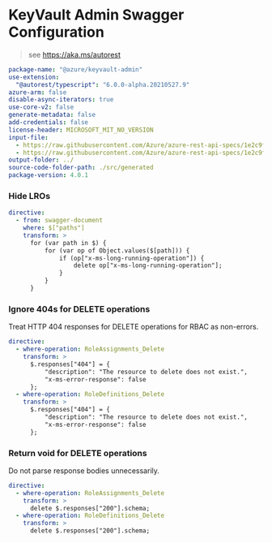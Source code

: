 # KeyVault Admin Swagger Configuration

> see https://aka.ms/autorest

```yaml
package-name: "@azure/keyvault-admin"
use-extension:
  "@autorest/typescript": "6.0.0-alpha.20210527.9"
azure-arm: false
disable-async-iterators: true
use-core-v2: false
generate-metadata: false
add-credentials: false
license-header: MICROSOFT_MIT_NO_VERSION
input-file:
  - https://raw.githubusercontent.com/Azure/azure-rest-api-specs/1e2c9f3ec93078da8078389941531359e274f32a/specification/keyvault/data-plane/Microsoft.KeyVault/stable/7.2/rbac.json
  - https://raw.githubusercontent.com/Azure/azure-rest-api-specs/1e2c9f3ec93078da8078389941531359e274f32a/specification/keyvault/data-plane/Microsoft.KeyVault/stable/7.2/backuprestore.json
output-folder: ../
source-code-folder-path: ./src/generated
package-version: 4.0.1
```

### Hide LROs

```yaml
directive:
  - from: swagger-document
    where: $["paths"]
    transform: >
      for (var path in $) {
          for (var op of Object.values($[path])) {
              if (op["x-ms-long-running-operation"]) {
                  delete op["x-ms-long-running-operation"];
              }
          }
      }
```

### Ignore 404s for DELETE operations

Treat HTTP 404 responses for DELETE operations for RBAC as non-errors.

```yaml
directive:
  - where-operation: RoleAssignments_Delete
    transform: >
      $.responses["404"] = {
          "description": "The resource to delete does not exist.",
          "x-ms-error-response": false
      };
  - where-operation: RoleDefinitions_Delete
    transform: >
      $.responses["404"] = {
          "description": "The resource to delete does not exist.",
          "x-ms-error-response": false
      };
```

### Return void for DELETE operations

Do not parse response bodies unnecessarily.

```yaml
directive:
  - where-operation: RoleAssignments_Delete
    transform: >
      delete $.responses["200"].schema;
  - where-operation: RoleDefinitions_Delete
    transform: >
      delete $.responses["200"].schema;
```
